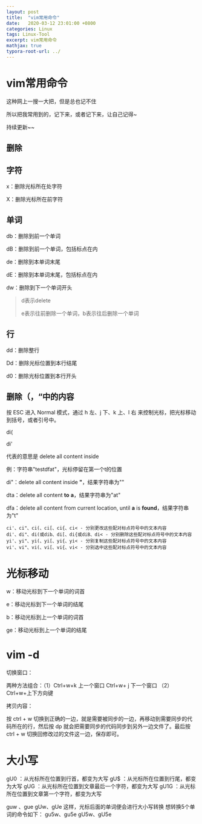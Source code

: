 ```yaml
---
layout: post
title:  "vim常用命令"
date:   2020-03-12 23:01:00 +0800
categories: Linux
tags: Linux-Tool
excerpt: vim常用命令
mathjax: true
typora-root-url: ../
---
```


# vim常用命令

这种网上一搜一大把，但是总也记不住

所以把我常用到的，记下来，或者记下来，让自己记得~

持续更新~~

## 删除

## 字符

x：删除光标所在处字符

X：删除光标所在前字符

## 单词

db：删除到前一个单词

dB：删除到前一个单词，包括标点在内

de：删除到本单词末尾

dE：删除到本单词末尾，包括标点在内

dw：删除到下一个单词开头

> d表示delete
>
> e表示往前删除一个单词，b表示往后删除一个单词

## 行

dd：删除整行

Dd：删除光标位置到本行结尾

d0：删除光标位置到本行开头

## 删除（，“中的内容

按 ESC 进入 Normal 模式，通过 h 左、j 下、k 上、l 右 来控制光标，把光标移动到括号，或者引号中。

di( 

di'

代表的意思是 delete all content inside

例：字符串"testdfat"，光标停留在第一个t的位置

di"：delete all content inside **"**，结果字符串为""

dta：delete all content **to** **a**，结果字符串为"at"

dfa：delete all content from current location, until **a** is **found**，结果字符串为"t"

```shell
ci'、ci"、ci(、ci[、ci{、ci< - 分别更改这些配对标点符号中的文本内容
di'、di"、di(或dib、di[、di{或diB、di< - 分别删除这些配对标点符号中的文本内容
yi'、yi"、yi(、yi[、yi{、yi< - 分别复制这些配对标点符号中的文本内容
vi'、vi"、vi(、vi[、vi{、vi< - 分别选中这些配对标点符号中的文本内容
```

# 光标移动

w：移动光标到下一个单词的词首

e：移动光标到下一个单词的结尾

b：移动光标到上一个单词的词首

ge：移动光标到上一个单词的结尾

# vim -d

切换窗口：

两种方法组合：（1）Ctrl+w+k 上一个窗口  Ctrl+w+ j  下一个窗口 （2）Ctrl+w+上下方向键

拷贝内容：

按 ctrl + w 切换到正确的一边，就是需要被同步的一边，再移动到需要同步的代码所在的行，然后按 dp 就会把需要同步的代码同步到另外一边文件了。最后按 ctrl + w 切换回修改过的文件这一边，保存即可。

# 大小写

gU0     ：从光标所在位置到行首，都变为大写
gU$     ：从光标所在位置到行尾，都变为大写
gUG    ：从光标所在位置到文章最后一个字符，都变为大写
gU1G   ：从光标所在位置到文章第一个字符，都变为大写



guw 、gue
gUw、gUe
这样，光标后面的单词便会进行大小写转换
想转换5个单词的命令如下：
gu5w、gu5e
gU5w、gU5e